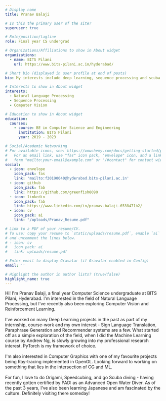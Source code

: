 ```yaml
---
# Display name
title: Pranav Balaji

# Is this the primary user of the site?
superuser: true

# Role/position/tagline
role: Final year CS undergrad

# Organizations/Affiliations to show in About widget
organizations:
  - name: BITS Pilani
    url: https://www.bits-pilani.ac.in/hyderabad/

# Short bio (displayed in user profile at end of posts)
bio: My interests include deep learning, sequence processing and scuba diving.

# Interests to show in About widget
interests:
  - Natural Language Processing
  - Sequence Processing
  - Computer Vision

# Education to show in About widget
education:
  courses:
    - course: BE in Computer Science and Engineering
      institution: BITS Pilani
      year: 2019 - 2023

# Social/Academic Networking
# For available icons, see: https://wowchemy.com/docs/getting-started/page-builder/#icons
#   For an email link, use "fas" icon pack, "envelope" icon, and a link in the
#   form "mailto:your-email@example.com" or "/#contact" for contact widget.
social:
  - icon: envelope
    icon_pack: fas
    link: 'mailto:f20190040@hyderabad.bits-pilani.ac.in'
  - icon: github
    icon_pack: fab
    link: https://github.com/greenfish8090
  - icon: linkedin
    icon_pack: fab
    link: https://www.linkedin.com/in/pranav-balaji-6538471b2/
  - icon: cv
    icon_pack: ai
    link: "/uploads/Pranav_Resume.pdf"

# Link to a PDF of your resume/CV.
# To use: copy your resume to `static/uploads/resume.pdf`, enable `ai` icons in `params.toml`,
# and uncomment the lines below.
# - icon: cv
#   icon_pack: ai
#   link: uploads/resume.pdf

# Enter email to display Gravatar (if Gravatar enabled in Config)
email: ''

# Highlight the author in author lists? (true/false)
highlight_name: true
---
```


Hi! I'm Pranav Balaji, a final year Computer Science undergraduate at BITS Pilani, Hyderabad. I'm interested in the field of Natural Language Processing, but I've recently also been exploring Computer Vision and Reinforcement Learning.\
\
I've worked on many Deep Learning projects in the past as part of my internship, course-work and my own interest - Sign Language Translation, Paraphrase Generation and Recommender systems are a few. What started off as a simple exploration of the field, when I did the Machine Learning course by Andrew Ng, is slowly growing into my professional research interest. PyTorch is my framework of choice.\
\
I'm also interested in Computer Graphics with one of my favourite projects being Ray-tracing implemented in OpenGL. Looking forward to working on something that lies in the intersection of CG and ML.\
\
For fun, I love to do Origami, Speedcubing, and go Scuba diving - having recently gotten certified by PADI as an Advanced Open Water Diver. As of the past 3 years, I've also been learning Japanese and am fascinated by the culture. Definitely visiting there someday!
